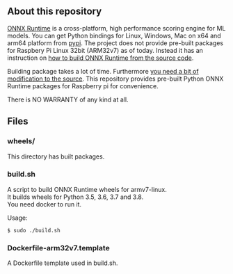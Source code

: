 ## About this repository

[ONNX Runtime](https://github.com/microsoft/onnxruntime) is a cross-platform, high performance scoring engine for ML models. You can get Python bindings for Linux, Windows, Mac on x64 and arm64 platform from [pypi](https://pypi.org/project/onnxruntime/#files). The project does not provide pre-built packages for Raspbery Pi Linux 32bit (ARM32v7) as of today. Instead it has an instruction on [how to build ONNX Runtime from the source code](https://github.com/microsoft/onnxruntime/blob/master/BUILD.md).

Building package takes a lot of time. Furthermore [you need a bit of modification to the source](https://github.com/microsoft/onnxruntime/issues/1256#issuecomment-515504717). 
This repository provides pre-built Python ONNX Runtime packages for Raspberry pi for convenience.

There is NO WARRANTY of any kind at all.

## Files

### wheels/

This directory has built packages.

### build.sh

A script to build ONNX Runtime wheels for armv7-linux.  
It builds wheels for Python 3.5, 3.6, 3.7 and 3.8.  
You need docker to run it.

Usage:
```
$ sudo ./build.sh
```

### Dockerfile-arm32v7.template

A Dockerfile template used in build.sh.

